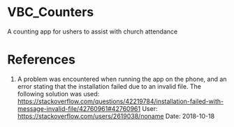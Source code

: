 # VBC_Counters
A counting app for ushers to assist with church attendance

# References

1. A problem was encountered when running the app on the phone, and an error stating that the installation failed due to an invalid file. The following solution was used:
https://stackoverflow.com/questions/42219784/installation-failed-with-message-invalid-file/42760961#42760961
  User: https://stackoverflow.com/users/2619038/noname
  Date: 2018-10-18
